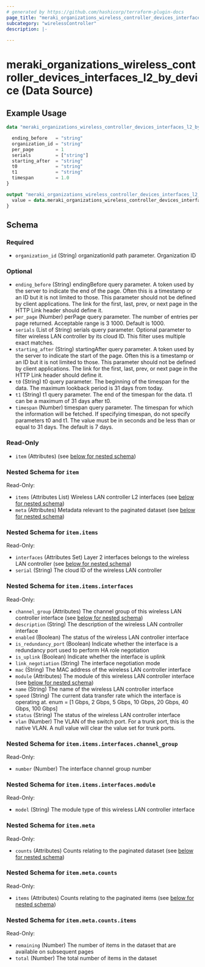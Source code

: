 ```yaml
---
# generated by https://github.com/hashicorp/terraform-plugin-docs
page_title: "meraki_organizations_wireless_controller_devices_interfaces_l2_by_device Data Source - terraform-provider-meraki"
subcategory: "wirelessController"
description: |-
  
---
```


# meraki_organizations_wireless_controller_devices_interfaces_l2_by_device (Data Source)



## Example Usage

```terraform
data "meraki_organizations_wireless_controller_devices_interfaces_l2_by_device" "example" {

  ending_before   = "string"
  organization_id = "string"
  per_page        = 1
  serials         = ["string"]
  starting_after  = "string"
  t0              = "string"
  t1              = "string"
  timespan        = 1.0
}

output "meraki_organizations_wireless_controller_devices_interfaces_l2_by_device_example" {
  value = data.meraki_organizations_wireless_controller_devices_interfaces_l2_by_device.example.item
}
```

<!-- schema generated by tfplugindocs -->
## Schema

### Required

- `organization_id` (String) organizationId path parameter. Organization ID

### Optional

- `ending_before` (String) endingBefore query parameter. A token used by the server to indicate the end of the page. Often this is a timestamp or an ID but it is not limited to those. This parameter should not be defined by client applications. The link for the first, last, prev, or next page in the HTTP Link header should define it.
- `per_page` (Number) perPage query parameter. The number of entries per page returned. Acceptable range is 3 1000. Default is 1000.
- `serials` (List of String) serials query parameter. Optional parameter to filter wireless LAN controller by its cloud ID. This filter uses multiple exact matches.
- `starting_after` (String) startingAfter query parameter. A token used by the server to indicate the start of the page. Often this is a timestamp or an ID but it is not limited to those. This parameter should not be defined by client applications. The link for the first, last, prev, or next page in the HTTP Link header should define it.
- `t0` (String) t0 query parameter. The beginning of the timespan for the data. The maximum lookback period is 31 days from today.
- `t1` (String) t1 query parameter. The end of the timespan for the data. t1 can be a maximum of 31 days after t0.
- `timespan` (Number) timespan query parameter. The timespan for which the information will be fetched. If specifying timespan, do not specify parameters t0 and t1. The value must be in seconds and be less than or equal to 31 days. The default is 7 days.

### Read-Only

- `item` (Attributes) (see [below for nested schema](#nestedatt--item))

<a id="nestedatt--item"></a>
### Nested Schema for `item`

Read-Only:

- `items` (Attributes List) Wireless LAN controller L2 interfaces (see [below for nested schema](#nestedatt--item--items))
- `meta` (Attributes) Metadata relevant to the paginated dataset (see [below for nested schema](#nestedatt--item--meta))

<a id="nestedatt--item--items"></a>
### Nested Schema for `item.items`

Read-Only:

- `interfaces` (Attributes Set) Layer 2 interfaces belongs to the wireless LAN controller (see [below for nested schema](#nestedatt--item--items--interfaces))
- `serial` (String) The cloud ID of the wireless LAN controller

<a id="nestedatt--item--items--interfaces"></a>
### Nested Schema for `item.items.interfaces`

Read-Only:

- `channel_group` (Attributes) The channel group of this wireless LAN controller interface (see [below for nested schema](#nestedatt--item--items--interfaces--channel_group))
- `description` (String) The description of the wireless LAN controller interface
- `enabled` (Boolean) The status of the wireless LAN controller interface
- `is_redundancy_port` (Boolean) Indicate whether the interface is a redundancy port used to perform HA role negotiation
- `is_uplink` (Boolean) Indicate whether the interface is uplink
- `link_negotiation` (String) The interface negotiation mode
- `mac` (String) The MAC address of the wireless LAN controller interface
- `module` (Attributes) The module of this wireless LAN controller interface (see [below for nested schema](#nestedatt--item--items--interfaces--module))
- `name` (String) The name of the wireless LAN controller interface
- `speed` (String) The current data transfer rate which the interface is operating at. enum = [1 Gbps, 2 Gbps, 5 Gbps, 10 Gbps, 20 Gbps, 40 Gbps, 100 Gbps]
- `status` (String) The status of the wireless LAN controller interface
- `vlan` (Number) The VLAN of the switch port. For a trunk port, this is the native VLAN. A null value will clear the value set for trunk ports.

<a id="nestedatt--item--items--interfaces--channel_group"></a>
### Nested Schema for `item.items.interfaces.channel_group`

Read-Only:

- `number` (Number) The interface channel group number


<a id="nestedatt--item--items--interfaces--module"></a>
### Nested Schema for `item.items.interfaces.module`

Read-Only:

- `model` (String) The module type of this wireless LAN controller interface




<a id="nestedatt--item--meta"></a>
### Nested Schema for `item.meta`

Read-Only:

- `counts` (Attributes) Counts relating to the paginated dataset (see [below for nested schema](#nestedatt--item--meta--counts))

<a id="nestedatt--item--meta--counts"></a>
### Nested Schema for `item.meta.counts`

Read-Only:

- `items` (Attributes) Counts relating to the paginated items (see [below for nested schema](#nestedatt--item--meta--counts--items))

<a id="nestedatt--item--meta--counts--items"></a>
### Nested Schema for `item.meta.counts.items`

Read-Only:

- `remaining` (Number) The number of items in the dataset that are available on subsequent pages
- `total` (Number) The total number of items in the dataset

